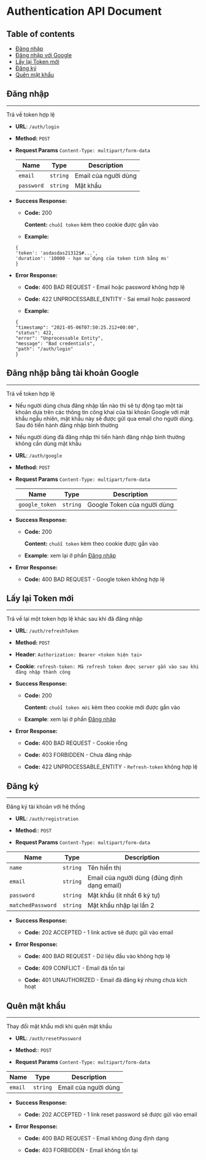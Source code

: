 # Authentication API Document

## Table of contents

* [Đăng nhập](#đăng-nhập)
* [Đăng nhập với Google](#đăng-nhập-bằng-tài-khoản-Google)
* [Lấy lại Token mới](#Lấy-lại-Token-mới)
* [Đăng ký](#Đăng-ký)
* [Quên mật khẩu](#Quên-mật-khẩu)

## Đăng nhập

----
Trả về token hợp lệ

* **URL**: `/auth/login`

* **Method:** `POST`

* **Request Params** `Content-Type: multipart/form-data`

  | Name         | Type     | Description          |
  | ----------   |:------:  | ------------         |
  | `email`      | `string` | Email của người dùng |
  | `password`   | `string` | Mật khẩu             |

* **Success Response:**

    - **Code:** 200 
      
      **Content:** `chuỗi token` kèm theo cookie được gắn vào

    * **Example:**

    ```json5
    {
    'token': 'asdasdas21312$#...',
    'duration': '10000 - hạn sử dụng của token tính bằng ms'
    }
  ```

* **Error Response:**

    * **Code:** 400 BAD REQUEST - Email hoặc password không hợp lệ
    
    * **Code:** 422 UNPROCESSABLE_ENTITY - Sai email hoặc password

    * **Example:**

    ```json5
    {
    "timestamp": "2021-05-06T07:50:25.212+00:00",
    "status": 422,
    "error": "Unprocessable Entity",
    "message": "Bad credentials",
    "path": "/auth/login"
    }
  ```

## Đăng nhập bằng tài khoản Google

----
Trả về token hợp lệ

- Nếu người dùng chưa đăng nhập lần nào thì sẽ tự động tạo một tài khoản dựa trên các thông tin công khai của tài khoản
  Google với mật khẩu ngẫu nhiên, mật khẩu này sẽ được gửi qua email cho người dùng. Sau đó tiến hành đăng nhập bình
  thường

- Nếu người dùng đã đăng nhập thì tiến hành đăng nhập bình thường không cần dùng mật khẩu

* **URL**: `/auth/google`

* **Method:** `POST`

* **Request Params** `Content-Type: multipart/form-data`

  | Name          | Type     | Description                 |
  | ----------    |:------:  | ------------                |
  | `google_token`| `string` | Google Token của người dùng |

* **Success Response:**

    * **Code:** 200 
      
      **Content:** `chuỗi token` kèm theo cookie được gắn vào
    
    * **Example**: xem lại ở phần [Đăng nhập](#đăng-nhập)

* **Error Response:**

    * **Code:** 400 BAD REQUEST - Google token không hợp lệ

## Lấy lại Token mới

----
Trả về lại một token hợp lệ khác sau khi đã đăng nhập

* **URL**: `/auth/refreshToken`

* **Method:** `POST`

* **Header**: `Authorization: Bearer <token hiện tại>`

* **Cookie**: `refresh-token: Mã refresh token được server gắn vào sau khi đăng nhập thành công`

* **Success Response:**

    * **Code:** 200 
      
      **Content:** `chuỗi token mới` kèm theo cookie mới được gắn vào
        
    * **Example**: xem lại ở phần [Đăng nhập](#đăng-nhập)

* **Error Response:**

    * **Code:** 400 BAD REQUEST - Cookie rỗng
      
    * **Code:** 403 FORBIDDEN - Chưa đăng nhập      

    * **Code:** 422 UNPROCESSABLE_ENTITY - `Refresh-token` không hợp lệ    

## Đăng ký

----
Đăng ký tài khoản với hệ thống

* **URL**: `/auth/registration`

* **Method:**: `POST`

* **Request Params** `Content-Type: multipart/form-data`

| Name                | Type     | Description                                   |
| ----------          |:------:  | ------------                                  |
| `name`              | `string` | Tên hiển thị                                  |
| `email`             | `string` | Email của người dùng (đúng định dạng email)   |
| `password`          | `string` | Mật khẩu (ít nhất 6 ký tự)                    |
| `matchedPassword`   | `string` | Mật khẩu nhập lại lần 2                       |

* **Success Response:**

    * **Code:** 202 ACCEPTED - 1 link active sẽ được gửi vào email
    
* **Error Response:**

    * **Code:** 400 BAD REQUEST - Dữ liệu đầu vào không hợp lệ

    * **Code:** 409 CONFLICT - Email đã tồn tại

    * **Code:** 401 UNAUTHORIZED - Email đã đăng ký nhưng chưa kích hoạt

## Quên mật khẩu

----
Thay đổi mật khẩu mới khi quên mật khẩu

* **URL**: `/auth/resetPassword`

* **Method:**: `POST`

* **Request Params** `Content-Type: multipart/form-data`

| Name         | Type     | Description          |
| ----------   |:------:  | ------------         |
| `email`      | `string` | Email của người dùng |

* **Success Response:**

    * **Code:** 202 ACCEPTED - 1 link reset password sẽ được gửi vào email
    
* **Error Response:**

    * **Code:** 400 BAD REQUEST - Email không đúng định dạng

    * **Code:** 403 FORBIDDEN - Email không tồn tại